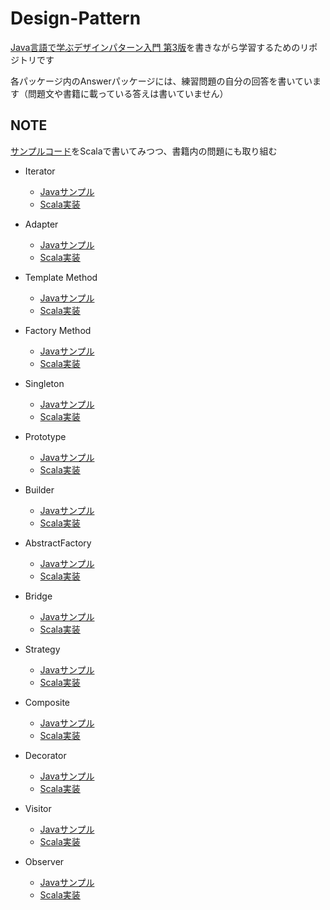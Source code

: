 # Design-Pattern
[Java言語で学ぶデザインパターン入門 第3版](https://www.hyuki.com/dp/)を書きながら学習するためのリポジトリです

各パッケージ内のAnswerパッケージには、練習問題の自分の回答を書いています（問題文や書籍に載っている答えは書いていません）

## NOTE
[サンプルコード](https://github.com/Kanta715/design-pattern/tree/main/java-sample/src)をScalaで書いてみつつ、書籍内の問題にも取り組む

- Iterator
  - [Javaサンプル](https://github.com/Kanta715/design-pattern/tree/main/java-sample/src/Iterator)
  - [Scala実装](https://github.com/Kanta715/design-pattern/tree/main/src/main/scala/Iterator)

- Adapter
  - [Javaサンプル](https://github.com/Kanta715/design-pattern/tree/main/java-sample/src/Adapter)
  - [Scala実装](https://github.com/Kanta715/design-pattern/tree/main/src/main/scala/Adapter)

- Template Method
  - [Javaサンプル](https://github.com/Kanta715/design-pattern/tree/main/java-sample/src/TemplateMethod)
  - [Scala実装](https://github.com/Kanta715/design-pattern/tree/main/src/main/scala/TemplateMethod)

- Factory Method
  - [Javaサンプル](https://github.com/Kanta715/design-pattern/tree/main/java-sample/src/FactoryMethod)
  - [Scala実装](https://github.com/Kanta715/design-pattern/tree/main/src/main/scala/FactoryMethod)

- Singleton
  - [Javaサンプル](https://github.com/Kanta715/design-pattern/tree/main/java-sample/src/Singleton)
  - [Scala実装](https://github.com/Kanta715/design-pattern/tree/main/src/main/scala/Singleton)

- Prototype
  - [Javaサンプル](https://github.com/Kanta715/design-pattern/tree/main/java-sample/src/Prototype)
  - [Scala実装](https://github.com/Kanta715/design-pattern/tree/main/src/main/scala/Prototype)

- Builder
  - [Javaサンプル](https://github.com/Kanta715/design-pattern/tree/main/java-sample/src/Builder)
  - [Scala実装](https://github.com/Kanta715/design-pattern/tree/main/src/main/scala/Builder)

- AbstractFactory
  - [Javaサンプル](https://github.com/Kanta715/design-pattern/tree/main/java-sample/src/AbstractFactory)
  - [Scala実装](https://github.com/Kanta715/design-pattern/tree/main/src/main/scala/AbstractFactory)

- Bridge
  - [Javaサンプル](https://github.com/Kanta715/design-pattern/tree/main/java-sample/src/Bridge)
  - [Scala実装](https://github.com/Kanta715/design-pattern/tree/main/src/main/scala/Bridge)

- Strategy
  - [Javaサンプル](https://github.com/Kanta715/design-pattern/tree/main/java-sample/src/Strategy)
  - [Scala実装](https://github.com/Kanta715/design-pattern/tree/main/src/main/scala/Strategy)

- Composite
  - [Javaサンプル](https://github.com/Kanta715/design-pattern/tree/main/java-sample/src/Composite)
  - [Scala実装](https://github.com/Kanta715/design-pattern/tree/main/src/main/scala/Composite)

- Decorator
  - [Javaサンプル](https://github.com/Kanta715/design-pattern/tree/main/java-sample/src/Decorator)
  - [Scala実装](https://github.com/Kanta715/design-pattern/tree/main/src/main/scala/Decorator)

- Visitor
  - [Javaサンプル](https://github.com/Kanta715/design-pattern/tree/main/java-sample/src/Visitor)
  - [Scala実装](https://github.com/Kanta715/design-pattern/tree/main/src/main/scala/Visitor)

- Observer
  - [Javaサンプル](https://github.com/Kanta715/design-pattern/tree/main/java-sample/src/Observer)
  - [Scala実装](https://github.com/Kanta715/design-pattern/tree/main/src/main/scala/Observer)
